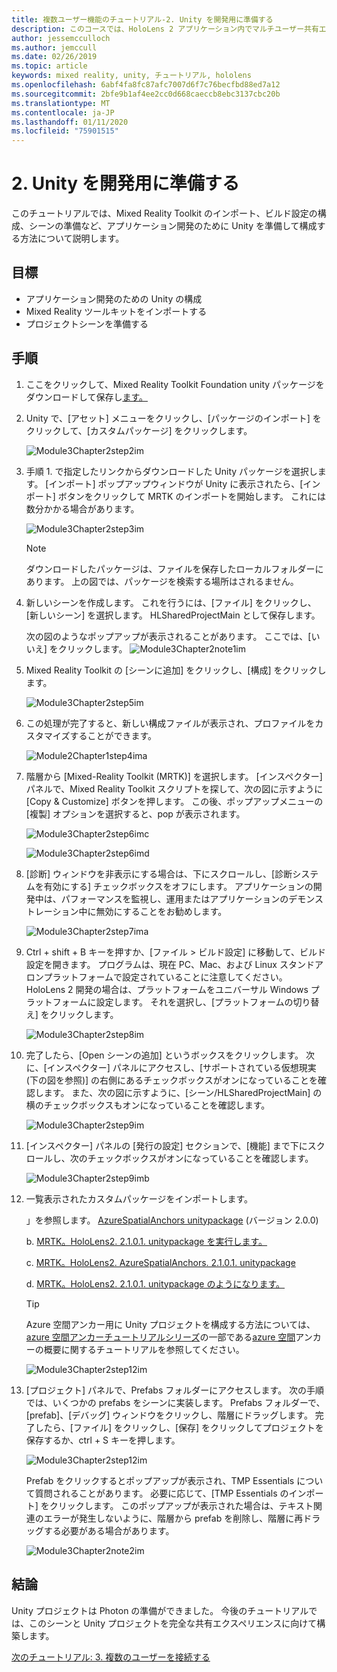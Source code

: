 ```yaml
---
title: 複数ユーザー機能のチュートリアル-2. Unity を開発用に準備する
description: このコースでは、HoloLens 2 アプリケーション内でマルチユーザー共有エクスペリエンスを実装する方法について説明します。
author: jessemcculloch
ms.author: jemccull
ms.date: 02/26/2019
ms.topic: article
keywords: mixed reality, unity, チュートリアル, hololens
ms.openlocfilehash: 6abf4fa8fc87afc7007d6f7c76becfbd88ed7a12
ms.sourcegitcommit: 2bfe9b1af4ee2cc0d668caeccb8ebc3137cbc20b
ms.translationtype: MT
ms.contentlocale: ja-JP
ms.lasthandoff: 01/11/2020
ms.locfileid: "75901515"
---
```

# <a name="2-getting-unity-ready-for-development"></a>2. Unity を開発用に準備する

このチュートリアルでは、Mixed Reality Toolkit のインポート、ビルド設定の構成、シーンの準備など、アプリケーション開発のために Unity を準備して構成する方法について説明します。

## <a name="objectives"></a>目標

* アプリケーション開発のための Unity の構成
* Mixed Reality ツールキットをインポートする
* プロジェクトシーンを準備する

## <a name="instructions"></a>手順

1. ここをクリックして、Mixed Reality Toolkit Foundation unity パッケージをダウンロードして保存し[ます。](https://github.com/microsoft/MixedRealityToolkit-Unity/releases/download/v2.1.0/Microsoft.MixedReality.Toolkit.Unity.Foundation.2.1.0.unitypackage)

2. Unity で、[アセット] メニューをクリックし、[パッケージのインポート] をクリックして、[カスタムパッケージ] をクリックします。

    ![Module3Chapter2step2im](images/module3chapter2step2im.PNG)

3. 手順 1. で指定したリンクからダウンロードした Unity パッケージを選択します。 [インポート] ポップアップウィンドウが Unity に表示されたら、[インポート] ボタンをクリックして MRTK のインポートを開始します。 これには数分かかる場合があります。

    ![Module3Chapter2step3im](images/module3chapter2step3im.PNG)

    >[!NOTE]
    >ダウンロードしたパッケージは、ファイルを保存したローカルフォルダーにあります。 上の図では、パッケージを検索する場所はされるません。

4. 新しいシーンを作成します。 これを行うには、[ファイル] をクリックし、[新しいシーン] を選択します。 HLSharedProjectMain として保存します。

    次の図のようなポップアップが表示されることがあります。 ここでは、[いいえ] をクリックします。
    ![Module3Chapter2note1im](images/module3chapter2note1im.PNG)

5. Mixed Reality Toolkit の [シーンに追加] をクリックし、[構成] をクリックします。

    ![Module3Chapter2step5im](images/module3chapter2step5im.PNG)

6. この処理が完了すると、新しい構成ファイルが表示され、プロファイルをカスタマイズすることができます。

    ![Module2Chapter1step4ima](images/Module2Chapter1step4ima.PNG)

7. 階層から [Mixed-Reality Toolkit (MRTK)] を選択します。 [インスペクター] パネルで、Mixed Reality Toolkit スクリプトを探して、次の図に示すように [Copy & Customize] ボタンを押します。  この後、ポップアップメニューの [複製] オプションを選択すると、pop が表示されます。

    ![Module3Chapter2step6imc](images/module3chapter2step6imc.PNG)

    ![Module3Chapter2step6imd](images/module3chapter2step6imd.PNG)

8. [診断] ウィンドウを非表示にする場合は、下にスクロールし、[診断システムを有効にする] チェックボックスをオフにします。 アプリケーションの開発中は、パフォーマンスを監視し、運用またはアプリケーションのデモンストレーション中に無効にすることをお勧めします。 

    ![Module3Chapter2step7ima](images/module3chapter2step7ima.PNG)

9. Ctrl + shift + B キーを押すか、[ファイル > ビルド設定] に移動して、ビルド設定を開きます。 プログラムは、現在 PC、Mac、および Linux スタンドアロンプラットフォームで設定されていることに注意してください。 HoloLens 2 開発の場合は、プラットフォームをユニバーサル Windows プラットフォームに設定します。 それを選択し、[プラットフォームの切り替え] をクリックします。

    ![Module3Chapter2step8im](images/module3chapter2step8im.PNG)

10. 完了したら、[Open シーンの追加] というボックスをクリックします。 次に、[インスペクター] パネルにアクセスし、[サポートされている仮想現実 (下の図を参照)] の右側にあるチェックボックスがオンになっていることを確認します。 また、次の図に示すように、[シーン/HLSharedProjectMain] の横のチェックボックスもオンになっていることを確認します。

    ![Module3Chapter2step9im](images/module3chapter2step9im.PNG)

11. [インスペクター] パネルの [発行の設定] セクションで、[機能] まで下にスクロールし、次のチェックボックスがオンになっていることを確認します。

    ![Module3Chapter2step9imb](images/module3chapter2step9imb.PNG)

12. 一覧表示されたカスタムパッケージをインポートします。

    」を参照します。 [AzureSpatialAnchors unitypackage](https://github.com/Azure/azure-spatial-anchors-samples/releases/download/v2.0.0/AzureSpatialAnchors.unitypackage) (バージョン 2.0.0)

    b. [MRTK。HoloLens2. 2.1.0.1. unitypackage を実行します。](https://github.com/microsoft/MixedRealityLearning/releases/download/getting-started-v2.1.0.1/MRTK.HoloLens2.Unity.Tutorials.Assets.GettingStarted.2.1.0.1.unitypackage)

    c. [MRTK。HoloLens2. AzureSpatialAnchors. 2.1.0.1. unitypackage](https://github.com/microsoft/MixedRealityLearning/releases/download/azure-spatial-anchors-v2.1.0.1/MRTK.HoloLens2.Unity.Tutorials.Assets.AzureSpatialAnchors.2.1.0.1.unitypackage)

    d. [MRTK。HoloLens2. 2.1.0.1. unitypackage のようになります。](https://github.com/microsoft/MixedRealityLearning/releases/download/multi-user-capabilities-v2.1.0.1/MRTK.HoloLens2.Unity.Tutorials.Assets.MultiUserCapabilities.2.1.0.1.unitypackage)

    >[!TIP]
    >Azure 空間アンカー用に Unity プロジェクトを構成する方法については、 [azure 空間アンカーチュートリアルシリーズ](https://docs.microsoft.com/windows/mixed-reality/mrlearning-asa-ch1)の一部である[azure 空間](https://docs.microsoft.com/windows/mixed-reality/mrlearning-asa-ch1)アンカーの概要に関するチュートリアルを参照してください。

    ![Module3Chapter2step12im](images/module3chapter2step11im.PNG)

13. [プロジェクト] パネルで、Prefabs フォルダーにアクセスします。 次の手順では、いくつかの prefabs をシーンに実装します。 Prefabs フォルダーで、[prefab]、[デバッグ] ウィンドウをクリックし、階層にドラッグします。 完了したら、[ファイル] をクリックし、[保存] をクリックしてプロジェクトを保存するか、ctrl + S キーを押します。

    ![Module3Chapter2step12im](images/module3chapter2step12im.PNG)

    Prefab をクリックするとポップアップが表示され、TMP Essentials について質問されることがあります。 必要に応じて、[TMP Essentials のインポート] をクリックします。 このポップアップが表示された場合は、テキスト関連のエラーが発生しないように、階層から prefab を削除し、階層に再ドラッグする必要がある場合があります。

    ![Module3Chapter2note2im](images/module3chapter2note2im.PNG)

## <a name="congratulations"></a>結論

Unity プロジェクトは Photon の準備ができました。 今後のチュートリアルでは、このシーンと Unity プロジェクトを完全な共有エクスペリエンスに向けて構築します。

[次のチュートリアル: 3. 複数のユーザーを接続する](mrlearning-sharing(photon)-ch3.md)
